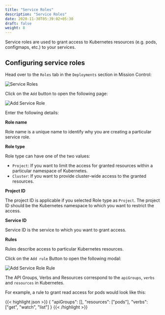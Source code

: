 ```yaml
---
title: "Service Roles"
description: "Service Roles"
date: 2020-11-30T05:39:02+05:30
draft: false
weight: 8
---
```


Service roles are used to grant access to Kubernetes resources (e.g. pods, configmaps, etc.) to your services.

## Configuring service roles

Head over to the `Roles` tab in the `Deployments` section in Mission Control:

![Service Roles](/images/screenshots/service-roles.png)

Click on the `Add` button to open the following page:

![Add Service Role](/images/screenshots/add-service-role.png)

Enter the following details:

**Role name**

Role name is a unique name to identify why you are creating a particular service role.

**Role type**

Role type can have one of the two values:

- `Project`: If you want to limit the access for granted resources within a particular namespace of Kubernetes.
- `Cluster`: If you want to provide cluster-wide access to the granted resources.

**Project ID**

The project ID is applicable if you selected Role type as `Project`. The project ID should be the Kubernetes namespace to which you want to restrict the access.

**Service ID**

Service ID is the service to which you want to grant access.

**Rules**

Rules describe access to particular Kubernetes resources.

Click on the `Add rule` Button to open the following modal:

![Add Service Role Rule](/images/screenshots/add-service-role-rule.png)

The API Groups, Verbs and Resources correspond to the `apiGroups`, `verbs` and `resources` in Kubernetes.

For example, a rule to grant read access for pods would look like this:

{{< highlight json >}}
{ 
  "apiGroups": [],
  "resources": ["pods"],
  "verbs": ["get", "watch", "list"]
}
{{< /highlight >}}

